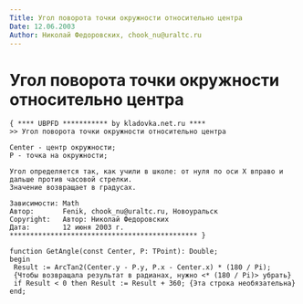 ```yaml
---
Title: Угол поворота точки окружности относительно центра
Date: 12.06.2003
Author: Николай Федоровских, chook_nu@uraltc.ru
---
```



Угол поворота точки окружности относительно центра
==================================================


    { **** UBPFD *********** by kladovka.net.ru ****
    >> Угол поворота точки окружности относительно центра
     
    Center - центр окружности;
    P - точка на окружности;
     
    Угол определяется так, как учили в школе: от нуля по оси X вправо и дальше против часовой стрелки.
    Значение возвращает в градусах.
     
    Зависимости: Math
    Автор:       Fenik, chook_nu@uraltc.ru, Новоуральск
    Copyright:   Автор: Николай Федоровских
    Дата:        12 июня 2003 г.
    ********************************************** }
     
    function GetAngle(const Center, P: TPoint): Double;
    begin
     Result := ArcTan2(Center.y - P.y, P.x - Center.x) * (180 / Pi);
     {Чтобы возвращала результат в радианах, нужно <* (180 / Pi)> убрать}
     if Result < 0 then Result := Result + 360; {Эта строка необязательна}
    end;
